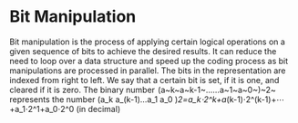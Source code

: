 # Bit Manipulation
Bit manipulation is the process of applying certain logical operations on a given sequence of bits to achieve the desired results. It can reduce the need to loop over a data structure and speed up the coding process as bit manipulations are processed in parallel.
The bits in the representation are indexed from right to left. 
We say that a certain bit is set, if it is one, and cleared if it is zero.
The binary number  (a~k~a~k-1~......a~1~a~0~)~2~ represents the number
	(a_k a_(k-1)…a_1 a_0 )_2=a_k⋅2^k+a_(k-1)⋅2^(k-1)+⋯+a_1⋅2^1+a_0⋅2^0  (in decimal)
